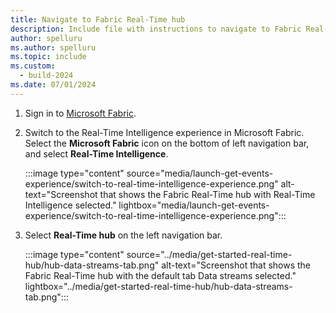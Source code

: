 ```yaml
---
title: Navigate to Fabric Real-Time hub
description: Include file with instructions to navigate to Fabric Real-Time hub.
author: spelluru
ms.author: spelluru
ms.topic: include
ms.custom:
  - build-2024
ms.date: 07/01/2024
---
```


1. Sign in to [Microsoft Fabric](https://fabric.microsoft.com/).
1. Switch to the Real-Time Intelligence experience in Microsoft Fabric. Select the **Microsoft Fabric** icon on the bottom of left navigation bar, and select **Real-Time Intelligence**. 

    :::image type="content" source="media/launch-get-events-experience/switch-to-real-time-intelligence-experience.png" alt-text="Screenshot that shows the Fabric Real-Time hub with Real-Time Intelligence selected."  lightbox="media/launch-get-events-experience/switch-to-real-time-intelligence-experience.png":::

1. Select **Real-Time hub** on the left navigation bar. 

    :::image type="content" source="../media/get-started-real-time-hub/hub-data-streams-tab.png" alt-text="Screenshot that shows the Fabric Real-Time hub with the default tab Data streams selected." lightbox="../media/get-started-real-time-hub/hub-data-streams-tab.png":::
